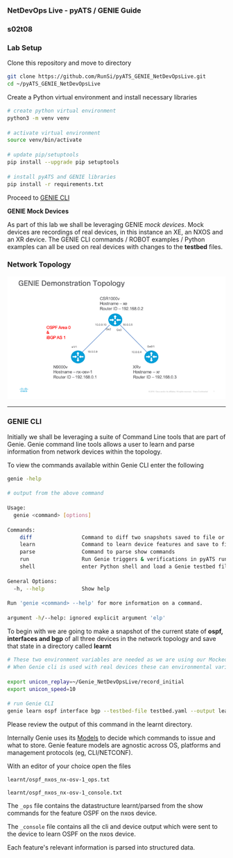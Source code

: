 ### NetDevOps Live - pyATS / GENIE Guide

### s02t08





### Lab Setup

Clone this repository and move to directory 

```bash
git clone https://github.com/RunSi/pyATS_GENIE_NetDevOpsLive.git
cd ~/pyATS_GENIE_NetDevOpsLive
```

Create a Python virtual environment and install necessary libraries

```bash
# create python virtual environment
python3 -m venv venv

# activate virtual environment
source venv/bin/activate

# update pip/setuptools
pip install --upgrade pip setuptools

# install pyATS and GENIE libraries
pip install -r requirements.txt
```



Proceed to [GENIE CLI](/guide/genie_cli.md)



**GENIE Mock Devices**

As part of this lab we shall be leveraging GENIE _mock devices_.  Mock devices are recordings of real devices, in this instance an XE, an NXOS and an XR device.  The GENIE CLI commands / ROBOT examples / Python examples can all be used on real devices with changes to the **testbed** files.

### Network Topology

![](/images/GENIE_Topology/Slide1.png)



-----------------

### GENIE CLI

Initially we shall be leveraging a suite of Command Line tools that are part of Genie.  Genie command line tools allows a user to learn and parse information from network devices within the topology.  

To view the commands available within Genie CLI enter the following

```bash
genie -help

# output from the above command

Usage:
  genie <command> [options]

Commands:
    diff                Command to diff two snapshots saved to file or directory
    learn               Command to learn device features and save to file
    parse               Command to parse show commands
    run                 Run Genie triggers & verifications in pyATS runtime environment
    shell               enter Python shell and load a Genie testbed file and/or Pickled file

General Options:
  -h, --help            Show help

Run 'genie <command> --help' for more information on a command.

argument -h/--help: ignored explicit argument 'elp'
```



To begin with we are going to make a snapshot of the current state of **ospf, interfaces and bgp** of all three devices in the network topology and save that state in a directory called **learnt**

```bash
# These two environment variables are needed as we are using our Mocked Devices.
# When Genie cli is used with real devices these can environmental variables can be omitted.

export unicon_replay=~/Genie_NetDevOpsLive/record_initial
export unicon_speed=10

# run Genie CLI
genie learn ospf interface bgp --testbed-file testbed.yaml --output learnt
```



Please review the output of this command in the learnt directory.

Internally Genie uses its [Models](https://pubhub.devnetcloud.com/media/pyats-packages/docs/genie/genie_libs/#/models) to decide which commands to issue and what to store.  Genie feature models are agnostic across OS, platforms and management protocols (eg, CLI/NETCONF).

With an editor of your choice open the files

```
learnt/ospf_nxos_nx-osv-1_ops.txt
```

```
learnt/ospf_nxos_nx-osv-1_console.txt
```

The `_ops` file contains the datastructure learnt/parsed from the show commands for the feature OSPF on the nxos device.

The `_console` file contains all the cli and device output which were sent to the device to learn OSPF on the nxos device.

Each feature's relevant information is parsed into structured data. 



